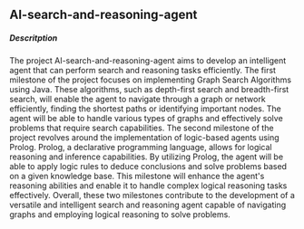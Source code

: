 ## AI-search-and-reasoning-agent

##### Descritption
The project AI-search-and-reasoning-agent aims to develop an intelligent agent that can perform search and reasoning tasks efficiently. The first milestone of the project focuses on implementing Graph Search Algorithms using Java. These algorithms, such as depth-first search and breadth-first search, will enable the agent to navigate through a graph or network efficiently, finding the shortest paths or identifying important nodes. The agent will be able to handle various types of graphs and effectively solve problems that require search capabilities. The second milestone of the project revolves around the implementation of logic-based agents using Prolog. Prolog, a declarative programming language, allows for logical reasoning and inference capabilities. By utilizing Prolog, the agent will be able to apply logic rules to deduce conclusions and solve problems based on a given knowledge base. This milestone will enhance the agent's reasoning abilities and enable it to handle complex logical reasoning tasks effectively. Overall, these two milestones contribute to the development of a versatile and intelligent search and reasoning agent capable of navigating graphs and employing logical reasoning to solve problems.
